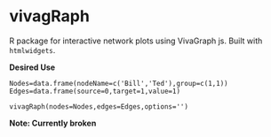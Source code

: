 vivagRaph
=========

R package for interactive network plots using VivaGraph js. Built with `htmlwidgets`.  

**Desired Use**

```
Nodes=data.frame(nodeName=c('Bill','Ted'),group=c(1,1))
Edges=data.frame(source=0,target=1,value=1)

vivagRaph(nodes=Nodes,edges=Edges,options='')
```

**Note: Currently broken**
